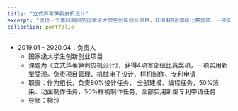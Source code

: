 ```yaml
---
title: "立式芦苇笋剥皮机设计"
excerpt: "这是一个本科期间的国家级大学生创新创业项目，获得4项省部级比赛奖项，一项实用新型受理。负责项目管理、机械电子设计、样机制作、专利申请<br/><img src='/images/500x300.png'>"
collection: portfolio
---
```

- 2019.01 - 2020.04：负责人
  - 国家级大学生创新创业项目
  - 课题为《立式芦苇笋剥皮机设计》，获得4项省部级比赛奖项，一项实用新型受理。负责项目管理、机械电子设计、样机制作、专利申请
  - 职责：作为组长，负责80%设计任务， 全部建模、编程任务，50%渲染、动面制作任务，50%样机制作任务，全部实用新型专利申请任务
  - 导师：柳沙